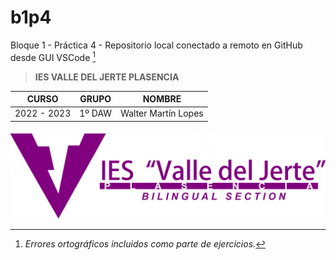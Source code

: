 # b1p4
Bloque 1 - Práctica 4 - Repositorio local conectado a remoto en GitHub desde GUI VSCode  [^1]
> **IES VALLE DEL JERTE PLASENCIA**
>

|    CURSO    |    GRUPO    |        NOMBRE        |
| :---------: | :---------: | :------------------: |
| 2022 - 2023 |   1º DAW    | Walter Martín Lopes  |


![Logo](img\logo-horizontal-violeta.png)

[^1]: _Errores ortográficos incluidos como parte de ejercicios._
